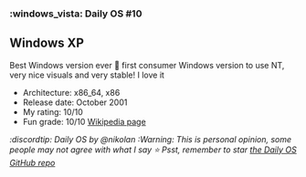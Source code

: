 ### :windows_vista: Daily OS #10
## Windows XP
Best Windows version ever 💪 first consumer Windows version to use NT, very nice visuals and very stable! I love it
- Architecture: x86_64, x86
- Release date: October 2001
- My rating: 10/10
- Fun grade: 10/10
[Wikipedia page](<https://en.wikipedia.org/wiki/Windows_XP>)

*:discordtip: Daily OS by @nikolan*
*:Warning: This is personal opinion, some people may not agree with what I say*
*⭐️ Psst, remember to star [the Daily OS GitHub repo](<https://github.com/nikolan123/daily-os>)*
